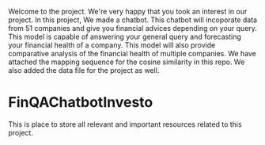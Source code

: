 Welcome to the project.
We're very happy that you took an interest in our project.
In this project, We made a chatbot. This chatbot will incoporate data from 51 companies and give you financial advices depending on your query. 
This model is capable of answering your general query and forecasting your financial health of a company. This model will also provide comparative analysis of the financial health of multiple companies.
We have attached the mapping sequence for the cosine similarity in this repo. We also added the data file for the project as well.










# FinQAChatbotInvesto
This is place to store all relevant and important resources related to this project.
